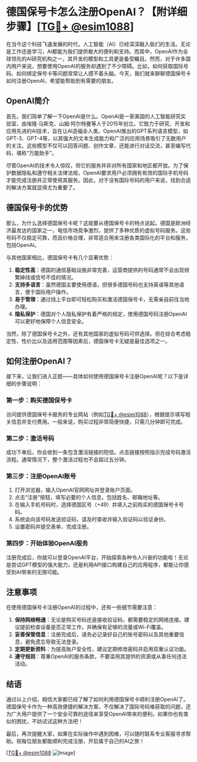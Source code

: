 # 德国保号卡怎么注册OpenAI？【附详细步骤】[[TG💪+ @esim1088](https://t.me/s/esim1088)]

在当今这个科技飞速发展的时代，人工智能（AI）已经深深融入我们的生活。无论是工作还是学习，AI都能为我们提供极大的便利和支持。而其中，OpenAI作为全球领先的AI研究机构之一，其开发的模型和工具更是备受瞩目。然而，对于许多国内用户来说，想要使用OpenAI的服务却遇到了不少障碍。比如，如何获取国际号码、如何绑定保号卡等问题常常让人摸不着头脑。今天，我们就来聊聊德国保号卡如何注册OpenAI，希望能帮助到有需要的朋友。

## OpenAI简介

首先，我们简单了解一下OpenAI是什么。OpenAI是一家美国的人工智能研究实验室，由埃隆·马斯克、山姆·阿尔特曼等人于2015年创立。它致力于研究、开发和应用先进的AI技术，旨在让AI造福全人类。OpenAI推出的GPT系列语言模型，如GPT-3、GPT-4等，以其强大的文本生成能力和广泛的应用场景吸引了无数用户的关注。这些模型不仅可以回答问题、创作文章，还能进行对话交流，甚至编写代码，堪称“万能助手”。

尽管OpenAI的技术令人惊叹，但它的服务并非对所有国家和地区都开放。为了保护数据隐私和遵守相关法律法规，OpenAI要求用户必须拥有有效的国际手机号码才能完成注册并正常使用其服务。因此，对于没有国际号码的用户来说，找到合适的解决方案就显得尤为重要了。

## 德国保号卡的优势

那么，为什么选择德国保号卡呢？这就要从德国保号卡的特点说起。德国是欧洲经济最发达的国家之一，电信市场竞争激烈，提供了多种优质的虚拟号码服务。这些号码不仅稳定可靠，而且价格合理，非常适合用来注册各类国际化的平台和服务，包括OpenAI。

与其他国家相比，德国保号卡有几个显著优势：

1. **稳定性高**：德国的通信基础设施非常完善，运营商提供的号码通常不会出现频繁掉线或信号不佳的情况。
2. **支持多语言**：虽然德国主要使用德语，但很多德国号码也支持英语等其他语言，便于国际用户操作。
3. **易于管理**：通过线上平台即可轻松购买和激活德国保号卡，无需亲自前往当地办理。
4. **隐私保护**：德国对个人隐私保护有着严格的规定，使用德国号码注册OpenAI可以更好地保障个人信息安全。

当然，除了德国保号卡之外，还有其他国家的虚拟号码可供选择。但在综合考虑稳定性、性价比以及适用范围等因素后，德国保号卡无疑是最佳选项之一。

## 如何注册OpenAI？

接下来，让我们进入正题——具体如何使用德国保号卡注册OpenAI呢？以下是详细的步骤说明：

### 第一步：购买德国保号卡

访问提供德国保号卡服务的专业网站（例如[TG💪+ @esim1088](https://t.me/s/esim1088)），根据提示填写相关信息并支付费用。一般来说，购买过程非常简便快捷，只需几分钟即可完成。

### 第二步：激活号码

成功下单后，你会收到一条包含激活链接的短信。点击链接按照指示完成号码激活流程。通常情况下，整个激活过程也不会超过五分钟。

### 第三步：注册OpenAI账号

1. 打开浏览器，输入OpenAI官网网址并登录账户页面。
2. 点击“注册”按钮，填写必要的个人信息，包括姓名、邮箱地址等。
3. 在输入手机号码时，选择德国区号（+49）并填入之前购买的德国保号卡号码。
4. 系统会向该号码发送验证码，请及时查收并输入验证码以验证身份。
5. 设置密码并提交表单，完成注册。

### 第四步：开始体验OpenAI服务

注册完成后，你就可以登录OpenAI平台，开始探索各种令人兴奋的功能啦！无论是尝试GPT模型的强大能力，还是利用API接口构建自己的应用程序，都能让你感受到AI带来的无限可能。

## 注意事项

在使用德国保号卡注册OpenAI的过程中，还有一些细节需要注意：

1. **保持网络畅通**：无论是购买号码还是接收验证码，都需要稳定的网络连接。建议提前检查设备是否正常工作，并确保有足够的流量或Wi-Fi覆盖。
2. **妥善保管信息**：注册完成后，请务必记录好自己的账号密码以及其他重要信息，避免遗忘导致无法登录。
3. **定期更新资料**：为提高账户安全性，建议定期修改密码并启用双重认证功能。
4. **遵守规则**：尊重OpenAI的服务条款，不要滥用其提供的资源或从事任何违法活动。

## 结语

通过以上介绍，相信大家都已经了解了如何利用德国保号卡顺利注册OpenAI了。德国保号卡作为一种高效便捷的解决方案，不仅解决了国际号码难获取的问题，还为广大用户提供了一个安全可靠的途径来享受OpenAI带来的便利。如果你也有类似的困扰，不妨试试这种方法吧！

最后，再次提醒大家，如果在实际操作中遇到困难，可以随时联系专业客服寻求帮助。祝每位朋友都能顺利完成注册，开启属于自己的AI之旅！

[[TG💪+ @esim1088](https://t.me/s/esim1088) ![Image](https://i.postimg.cc/4NQfJmqS/Snipaste-2025-05-13-00-14-12.png)]